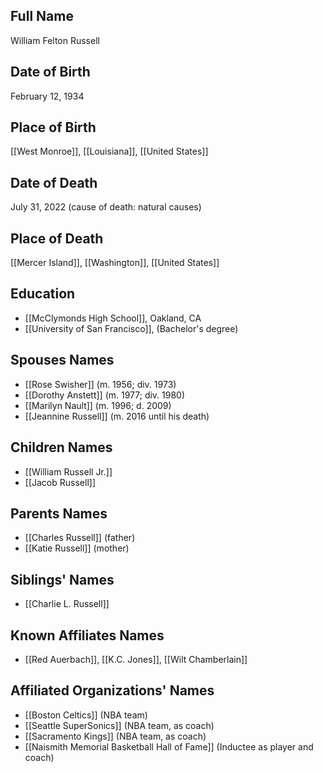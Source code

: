 ## Full Name

William Felton Russell

## Date of Birth

February 12, 1934

## Place of Birth

[[West Monroe]], [[Louisiana]], [[United States]]

## Date of Death

July 31, 2022 (cause of death: natural causes)

## Place of Death

[[Mercer Island]], [[Washington]], [[United States]]

## Education

- [[McClymonds High School]], Oakland, CA
- [[University of San Francisco]], (Bachelor's degree)

## Spouses Names

- [[Rose Swisher]] (m. 1956; div. 1973)
- [[Dorothy Anstett]] (m. 1977; div. 1980)
- [[Marilyn Nault]] (m. 1996; d. 2009)
- [[Jeannine Russell]] (m. 2016 until his death)

## Children Names

- [[William Russell Jr.]]
- [[Jacob Russell]]

## Parents Names

- [[Charles Russell]] (father)
- [[Katie Russell]] (mother)

## Siblings' Names

- [[Charlie L. Russell]]

## Known Affiliates Names

- [[Red Auerbach]], [[K.C. Jones]], [[Wilt Chamberlain]]

## Affiliated Organizations' Names

- [[Boston Celtics]] (NBA team)
- [[Seattle SuperSonics]] (NBA team, as coach)
- [[Sacramento Kings]] (NBA team, as coach)
- [[Naismith Memorial Basketball Hall of Fame]] (Inductee as player and coach)